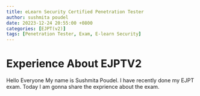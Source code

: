 ```yaml
---
title: eLearn Security Certified Penetration Tester
author: sushmita poudel 
date: 20223-12-24 20:55:00 +0800
categories: [EJPT(v2)]
tags: [Penetration Tester, Exam, E-learn Security]
---
```


# Experience About EJPTV2

Hello Everyone My name is Sushmita Poudel. I have recently done my EJPT exam. Today I am gonna share the exprience about the exam.






























